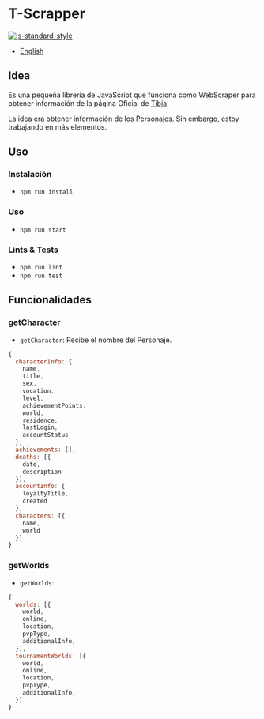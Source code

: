 # T-Scrapper
[![js-standard-style](https://img.shields.io/badge/code%20style-standard-brightgreen.svg)](http://standardjs.com)
- [English](./README.md)

## Idea
Es una pequeña librería de JavaScript que funciona como WebScraper para obtener información de la página Oficial de [Tibia](https://www.tibia.com/news/?subtopic=latestnews)

La idea era obtener información de los Personajes. Sin embargo, estoy trabajando en más elementos.

## Uso
### Instalación
- `npm run install`

### Uso
- `npm run start`

### Lints & Tests
- `npm run lint`
- `npm run test`

## Funcionalidades
### getCharacter
- `getCharacter`: Recibe el nombre del Personaje.
```js
{
  characterInfo: {
    name,
    title,
    sex,
    vocation,
    level,
    achievementPoints,
    world,
    residence,
    lastLogin,
    accountStatus
  },
  achievements: [],
  deaths: [{
    date,
    description
  }],
  accountInfo: {
    loyaltyTitle,
    created
  },
  characters: [{
    name,
    world
  }]
}
```

### getWorlds
- `getWorlds`:
```js
{
  worlds: [{
    world,
    online,
    location,
    pvpType,
    additionalInfo,
  }],
  tournamentWorlds: [{
    world,
    online,
    location,
    pvpType,
    additionalInfo,
  }]
}
```
